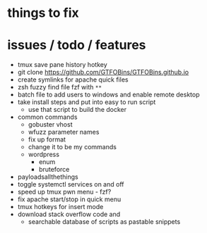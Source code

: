 # things to fix

# issues / todo / features
- tmux save pane history hotkey
- git clone https://github.com/GTFOBins/GTFOBins.github.io
- create symlinks for apache quick files
- zsh fuzzy find file fzf with `**`
- batch file to add users to windows and enable remote desktop
- take install steps and put into easy to run script
  - use that script to build the docker
- common commands
  - gobuster vhost
  - wfuzz parameter names
  - fix up format
  - change it to be my commands
  - wordpress 
    - enum 
    - bruteforce
- payloadsallthethings
- toggle systemctl services on and off
- speed up tmux pwn menu - fzf?
- fix apache start/stop in quick menu
- tmux hotkeys for insert mode
- download stack overflow code and
  - searchable database of scripts as pastable snippets
